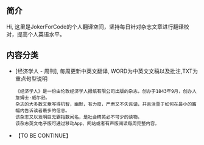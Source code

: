 ## 简介
  Hi, 这里是JokerForCode的个人翻译空间，坚持每日针对杂志文章进行翻译校对，提高个人英语水平。

## 内容分类

* [经济学人 - 周刊], 每周更新中英文翻译, WORD为中英文文稿以及批注,TXT为重点句型说明
  ```
  《经济学人》是一份由伦敦经济学人报纸有限公司出版的杂志，创办于1843年9月，创办人詹姆士·威尔逊。
  杂志的大多数文章写得机智，幽默，有力度，严肃又不失诙谐，并且注重于如何在最小的篇幅内告诉读者最多的信息。
  该杂志又以发明巨无霸指数闻名，是社会精英必不可少的读物。
  该杂志英文电子版可通过移动App、网站或者有声版阅读每周完整内容。
  ```
* 【TO BE CONTINUE】

